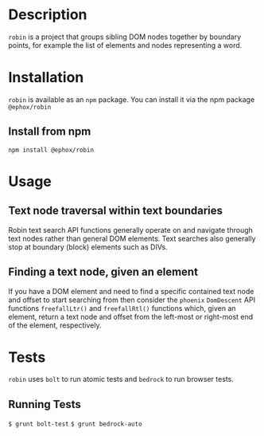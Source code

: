 # Description
`robin` is a project that groups sibling DOM nodes together by boundary points, for example the list of elements and nodes representing a word.
# Installation
`robin` is available as an `npm` package.  You can install it via the npm package `@ephox/robin`
## Install from npm
`npm install @ephox/robin`

# Usage
## Text node traversal within text boundaries

Robin text search API functions generally operate on and navigate through text nodes
rather than general DOM elements. Text searches also generally stop at boundary (block) elements such as DIVs.

## Finding a text node, given an element

If you have a DOM element and need to find a specific contained text node and offset to start searching from then consider the `phoenix` `DomDescent` API functions `freefallLtr()` and `freefallRtl()` functions which, given an element, return a text node and offset from the left-most or right-most end of the element, respectively.
# Tests
`robin` uses `bolt` to run atomic tests and `bedrock` to run browser tests.
## Running Tests
`$ grunt bolt-test`
`$ grunt bedrock-auto`
